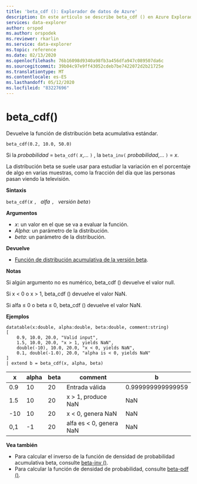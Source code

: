 ```yaml
---
title: 'beta_cdf (): Explorador de datos de Azure'
description: En este artículo se describe beta_cdf () en Azure Explorador de datos.
services: data-explorer
author: orspod
ms.author: orspodek
ms.reviewer: rkarlin
ms.service: data-explorer
ms.topic: reference
ms.date: 02/13/2020
ms.openlocfilehash: 76b16098d9340a98fb3a456dfa947c089507da6c
ms.sourcegitcommit: 39b04c97e9ff43052cdeb7be7422072d2b21725e
ms.translationtype: MT
ms.contentlocale: es-ES
ms.lasthandoff: 05/12/2020
ms.locfileid: "83227696"
---
```

# <a name="beta_cdf"></a>beta_cdf()

Devuelve la función de distribución beta acumulativa estándar.

```kusto
beta_cdf(0.2, 10.0, 50.0)
```

Si la *probabilidad*  =  `beta_cdf(` *x*,... `)` , la `beta_inv(` *probabilidad*,... `)`  =  *x*.

La distribución beta se suele usar para estudiar la variación en el porcentaje de algo en varias muestras, como la fracción del día que las personas pasan viendo la televisión.

**Sintaxis**

`beta_cdf(`*x* `, ` *alfa* `, ` *versión beta*`)`

**Argumentos**

* *x*: un valor en el que se va a evaluar la función.
* *Alpha*: un parámetro de la distribución.
* *beta*: un parámetro de la distribución.

**Devuelve**

* [Función de distribución acumulativa de la versión beta](https://en.wikipedia.org/wiki/Beta_distribution#Cumulative_distribution_function).

**Notas**

Si algún argumento no es numérico, beta_cdf () devuelve el valor null.

Si x < 0 o x > 1, beta_cdf () devuelve el valor NaN.

Si alfa ≤ 0 o beta ≤ 0, beta_cdf () devuelve el valor NaN.

**Ejemplos**

<!-- csl: https://help.kusto.windows.net/Samples -->
```kusto
datatable(x:double, alpha:double, beta:double, comment:string)
[
    0.9, 10.0, 20.0, "Valid input",
    1.5, 10.0, 20.0, "x > 1, yields NaN",
    double(-10), 10.0, 20.0, "x < 0, yields NaN",
    0.1, double(-1.0), 20.0, "alpha is < 0, yields NaN"
]
| extend b = beta_cdf(x, alpha, beta)
```

|x|alpha|beta|comment|b|
|---|---|---|---|---|
|0.9|10|20|Entrada válida|0.999999999999959|
|1.5|10|20|x > 1, produce NaN|NaN|
|-10|10|20|x < 0, genera NaN|NaN|
|0,1|-1|20|alfa es < 0, genera NaN|NaN|


**Vea también**


* Para calcular el inverso de la función de densidad de probabilidad acumulativa beta, consulte [beta-inv ()](./beta-invfunction.md).
* Para calcular la función de densidad de probabilidad, consulte [beta-pdf ()](./beta-pdffunction.md).